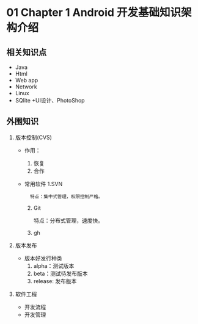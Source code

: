 # 01 Chapter 1  Android 开发基础知识架构介绍

## 相关知识点

+ Java
+ Html
+ Web app
+ Network
+ Linux
+ SQlite
+UI设计、PhotoShop

## 外围知识

1. 版本控制(CVS)
	+ 作用：
		1. 恢复
		2. 合作
	+ 常用软件
		1.SVN

			特点：集中式管理，权限控制严格。
		2. Git

			特点：分布式管理，速度快。
		3. gh
2. 版本发布

	+ 版本好发行种类
		1. alpha：测试版本
		2. beta：测试待发布版本
		3. release: 发布版本

3. 软件工程
	+ 开发流程
	+ 开发管理


